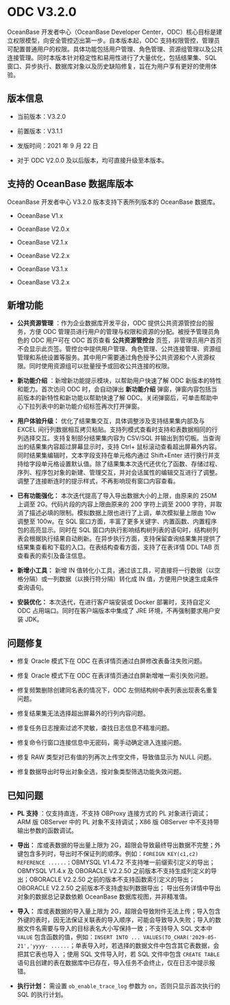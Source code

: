 ODC V3.2.0 
===============================

OceanBase 开发者中心（OceanBase Developer Center，ODC）核心目标是建立权限模型，向安全管控迈出第一步。自本版本起，ODC 支持权限管控，管理员可配置普通用户的权限。具体功能包括用户管理、角色管理、资源组管理以及公共连接管理。同时本版本针对稳定性和易用性进行了大量优化，包括结果集、SQL 窗口、异步执行、数据库对象以及历史缺陷修复，旨在为用户享有更好的使用体验。

版本信息 
-------------------------

* 当前版本：V3.2.0

* 前置版本：V3.1.1

* 发版时间：2021 年 9 月 22 日

* 对于 ODC V2.0.0 及以后版本，均可直接升级至本版本。

支持的 OceanBase 数据库版本 
----------------------------------------

OceanBase 开发者中心 V3.2.0 版本支持下表所列版本的 OceanBase 数据库。

* OceanBase V1.x

* OceanBase V2.0.x

* OceanBase V2.1.x

* OceanBase V2.2.x

* OceanBase V3.1.x

* OceanBase V3.2.x

新增功能 
-------------------------

* **公共资源管理** ：作为企业数据库开发平台，ODC 提供公共资源管控台的服务，方便 ODC 管理员进行用户的管理与权限和资源的分配。被授予管理员角色的 ODC 用户可在 ODC 首页查看 **公共资源管控台** 页签，非管理员用户首页不会显示此页签。管控台中提供用户管理、角色管理、公共连接管理、资源组管理和系统设置等服务。其中用户需要通过角色授予公共资源和个人资源权限。同时使用资源组可以批量授予或回收公共连接的权限。

* **新功能介绍** ：新增新功能提示模块，以帮助用户快速了解 ODC 新版本的特性和能力。首次访问 ODC 时，会自动弹出 **新功能介绍** 弹窗，弹窗内容包括当前版本的新特性和新功能以帮助快速了解 ODC。关闭弹窗后，可单击帮助中心下拉列表中的新功能介绍标签再次打开弹窗。

* **用户体验升级：** 优化了结果集交互，具体调整涉及支持结果集内部及与 EXCEL 间行列数据相互拷贝粘贴。支持列模式查看时支持和表数据相同的行列选择交互。支持复制部分结果集内容为 CSV/SQL 并输出到剪切板。当查询出的结果集内容超过屏幕显示时，支持 Ctrl+ 鼠标滚动查看超出屏幕外内容。同时结果集编辑时，文本字段支持在单元格内通过 Shift+Enter 进行换行并支持给字段单元格设置默认值。除了结果集本次迭代还优化了函数、存储过程、序列、程序包对象的新建、管理交互，并对会话属性的编辑交互进行了调整。调整了连接断连时的提示样式，不再影响现有窗口内容查看。

* **已有功能强化：** 本次迭代提高了导入导出数据大小的上限，由原来的 250M 上调至 2G。代码片段的内容上限由原来的 200 字符上调至 2000 字符，并取消了描述必填的限制。模拟数据上限也进行了上调，单次模拟量上限由 10w 调整至 100w。在 SQL 窗口方面，丰富了更多关键字、内置函数、内置程序包的高亮显示。同时在 SQL 窗口内执行影响结构树列表的语句时，结构树列表会根据执行结果自动刷新。在异步执行方面，支持保留查询结果集并提供了结果集查看和下载的入口。在表结构查看方面，支持了在表详情 DDL TAB 页查看表的索引及备注信息。

* **新增小工具：** 新增 IN 值转化小工具，通过该工具，可直接将一行数据（以空格分隔）或一列数据（以换行符分隔）转化成 IN 值，方便用户快速生成条件查询语句。

* **安装优化：** 本次迭代，在进行客户端安装或 Docker 部署时，支持自定义 ODC 占用端口。同时在客户端版本中集成了 JRE 环境，不再强制要求用户安装 JDK。

问题修复 
-------------------------

* 修复 Oracle 模式下在 ODC 在表详情页通过白屏修改表备注失败问题。

* 修复 Oracle 模式下在 ODC 在表详情页通过白屏新增唯一索引失败问题。

* 修复频繁删除创建同名表的情况下，ODC 左侧结构树中表列表出现表名重复问题。

* 修复结果集无法选择超出屏幕外的行列内容问题。

* 修复任务日志搜索过滤不灵敏，查找日志信息不精准问题。 

* 修复命令行窗口连接信息中无密码，需手动确定进入连接问题。

* 修复 RAW 类型对已有值的列再次上传空文件，导致值显示为 NULL 问题。

* 修复数据导出时导出对象全选，按对象类型筛选功能失效问题。

已知问题 
-------------------------

* **PL 支持** ：仅支持直连，不支持 OBProxy 连接方式的 PL 对象进行调试；ARM 版 OBServer 中的 PL 对象不支持调试；X86 版 OBServer 中不支持带输出参数的函数调试。

* **导出：** 库或表数据的导出量上限为 2G，超限会导致最终导出数据不完整；外键包含多列时，导出时不保证列的顺序。例如：`FOREIGN KEY(c1,c2) REFERENCE ......；`OBMYSQL V1.4.72 不支持唯一前缀索引定义的导出；OBMYSQL V1.4.x 及 OBORACLE V2.2.50 之前版本不支持生成列定义的导出；OBORACLE V2.2.50 之前的版本不支持函数索引定义的导出；OBORACLE V2.2.50 之前版本不支持虚拟列数据导出； 导出任务详情中导出对象的数据总记录数依赖 OceanBase 数据库视图，并非精准值。

* **导入：** 库或表数据的导入量上限为 2G，超限会导致附件无法上传；导入包含外键的表时，因无法保证关联表的导入顺序，可能会导致导入失败；导入的数据文件名需要与导入的目标表名大小写保持一致；不支持导入 SQL 文本中 `VALUE` 包含函数的值，例如：`INSERT INTO ... VALUES(TO_CHAR('2029-05-21','yyyy- ......`；单表导入时，若选择的数据文件中包含其它表数据，会把其它表也导入 ；使用 SQL 文件导入时，若 SQL 文件中包含 `CREATE TABLE` 语句且创建的表在数据库中已存在，导入任务不会终止，仅在日志中提示报错。

* **执行计划：** 需设置 `ob_enable_trace_log` 参数为 `on`，否则只显示首次执行的 SQL 的执行计划。